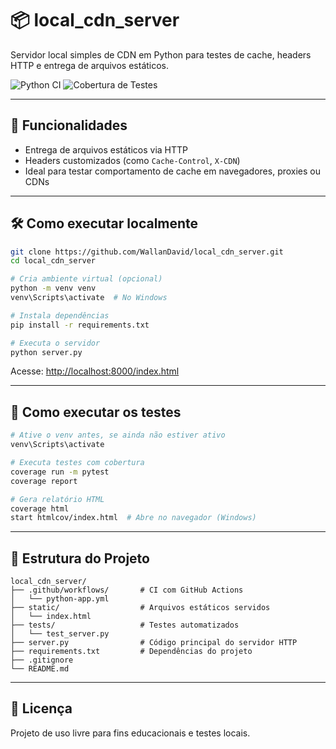 # 📦 local_cdn_server

Servidor local simples de CDN em Python para testes de cache, headers HTTP e entrega de arquivos estáticos.

![Python CI](https://github.com/WallanDavid/local_cdn_server/actions/workflows/python-app.yml/badge.svg)
![Cobertura de Testes](https://img.shields.io/badge/cobertura-100%25-brightgreen)

---

## 🚀 Funcionalidades

- Entrega de arquivos estáticos via HTTP
- Headers customizados (como `Cache-Control`, `X-CDN`)
- Ideal para testar comportamento de cache em navegadores, proxies ou CDNs

---

## 🛠️ Como executar localmente

```bash
git clone https://github.com/WallanDavid/local_cdn_server.git
cd local_cdn_server

# Cria ambiente virtual (opcional)
python -m venv venv
venv\Scripts\activate  # No Windows

# Instala dependências
pip install -r requirements.txt

# Executa o servidor
python server.py
```

Acesse: [http://localhost:8000/index.html](http://localhost:8000/index.html)

---

## 🧪 Como executar os testes

```bash
# Ative o venv antes, se ainda não estiver ativo
venv\Scripts\activate

# Executa testes com cobertura
coverage run -m pytest
coverage report

# Gera relatório HTML
coverage html
start htmlcov/index.html  # Abre no navegador (Windows)
```

---

## 📁 Estrutura do Projeto

```
local_cdn_server/
├── .github/workflows/       # CI com GitHub Actions
│   └── python-app.yml
├── static/                  # Arquivos estáticos servidos
│   └── index.html
├── tests/                   # Testes automatizados
│   └── test_server.py
├── server.py                # Código principal do servidor HTTP
├── requirements.txt         # Dependências do projeto
├── .gitignore
└── README.md
```

---

## 📄 Licença

Projeto de uso livre para fins educacionais e testes locais.
